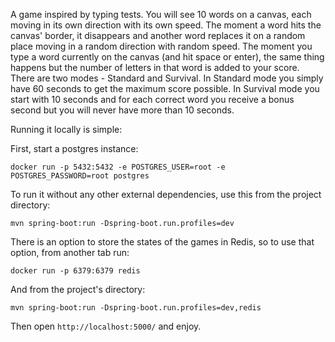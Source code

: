 A game inspired by typing tests. You will see 10 words on a canvas, each moving in its own direction with its own speed. The moment a word hits the canvas' border, it disappears and another word replaces it on a random place moving in a random direction with random speed. The moment you type a word currently on the canvas (and hit space or enter), the same thing happens but the number of letters in that word is added to your score. There are two modes - Standard and Survival. In Standard mode you simply have 60 seconds to get the maximum score possible. In Survival mode you start with 10 seconds and for each correct word you receive a bonus second but you will never have more than 10 seconds.

Running it locally is simple:

First, start a postgres instance:

`docker run -p 5432:5432 -e POSTGRES_USER=root -e POSTGRES_PASSWORD=root postgres`

To run it without any other external dependencies, use this from the project directory:

`mvn spring-boot:run -Dspring-boot.run.profiles=dev`

There is an option to store the states of the games in Redis, so to use that option, from another tab run:

`docker run -p 6379:6379 redis`

And from the project's directory:

`mvn spring-boot:run -Dspring-boot.run.profiles=dev,redis`

Then open `http://localhost:5000/` and enjoy.